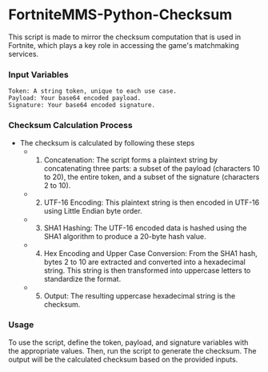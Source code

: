 #     FortniteMMS-Python-Checksum

This script is made to mirror the checksum computation that is used in Fortnite, which plays a key role in accessing the game's matchmaking services.

### Input Variables

    Token: A string token, unique to each use case.
    Payload: Your base64 encoded payload.
    Signature: Your base64 encoded signature.

### Checksum Calculation Process

- The checksum is calculated by following these steps
  - 1. Concatenation: The script forms a plaintext string by concatenating three parts: a subset of the payload (characters 10 to 20), the entire token, and a subset of the signature (characters 2 to 10).
  - 2. UTF-16 Encoding: This plaintext string is then encoded in UTF-16 using Little Endian byte order.
  - 3. SHA1 Hashing: The UTF-16 encoded data is hashed using the SHA1 algorithm to produce a 20-byte hash value.
  - 4. Hex Encoding and Upper Case Conversion: From the SHA1 hash, bytes 2 to 10 are extracted and converted into a hexadecimal string. This string is then transformed into uppercase letters to standardize the format.
  - 5. Output: The resulting uppercase hexadecimal string is the checksum.

### Usage

To use the script, define the token, payload, and signature variables with the appropriate values. Then, run the script to generate the checksum. The output will be the calculated checksum based on the provided inputs.
